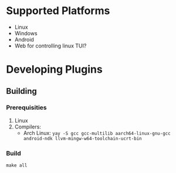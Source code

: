 # Supported Platforms

- Linux
- Windows
- Android
- Web for controlling linux TUI?

# Developing Plugins

## Building

### Prerequisities

1. Linux
2. Compilers:
    - Arch Linux:
      `yay -S gcc gcc-multilib aarch64-linux-gnu-gcc android-ndk llvm-mingw-w64-toolchain-ucrt-bin`

### Build

`make all`